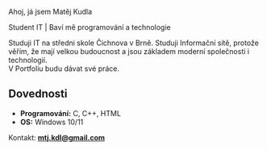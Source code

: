 Ahoj, já jsem Matěj Kudla  

Student IT | Baví mě programování a technologie 

Studuji IT na středni skole Čichnova v Brně.
Studuji Informační sítě, protože věřím, že mají velkou budoucnost a jsou základem moderní společnosti i technologií.  
V Portfoliu budu dávat své práce.

##  Dovednosti
- **Programování:** C, C++, HTML
- **OS:** Windows 10/11

Kontakt: **mtj.kdl@gmail.com**
